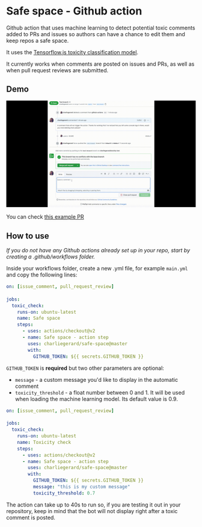 # Safe space - Github action

Github action that uses machine learning to detect potential toxic comments added to PRs and issues so authors can have a chance to edit them and keep repos a safe space.

It uses the [Tensorflow.js toxicity classification model](https://github.com/tensorflow/tfjs-models/tree/master/toxicity).

It currently works when comments are posted on issues and PRs, as well as when pull request reviews are submitted.

## Demo

![](demo.gif)

You can check [this example PR](https://github.com/charliegerard/safe-space/pull/1)

## How to use

_If you do not have any Github actions already set up in your repo, start by creating a .github/workflows folder._

Inside your workflows folder, create a new .yml file, for example `main.yml` and copy the following lines:

```yml
on: [issue_comment, pull_request_review]

jobs:
  toxic_check:
    runs-on: ubuntu-latest
    name: Safe space
    steps:
      - uses: actions/checkout@v2
      - name: Safe space - action step
        uses: charliegerard/safe-space@master
        with:
          GITHUB_TOKEN: ${{ secrets.GITHUB_TOKEN }}
```

`GITHUB_TOKEN` is **required** but two other parameters are optional:

- `message` - a custom message you'd like to display in the automatic comment
- `toxicity_threshold` - a float number between 0 and 1. It will be used when loading the machine learning model. Its default value is 0.9.

```yml
on: [issue_comment, pull_request_review]

jobs:
  toxic_check:
    runs-on: ubuntu-latest
    name: Toxicity check
    steps:
      - uses: actions/checkout@v2
      - name: Safe space - action step
        uses: charliegerard/safe-space@master
        with:
          GITHUB_TOKEN: ${{ secrets.GITHUB_TOKEN }}
          message: "this is my custom message"
          toxicity_threshold: 0.7
```

The action can take up to 40s to run so, if you are testing it out in your repository, keep in mind that the bot will not display right after a toxic comment is posted.
